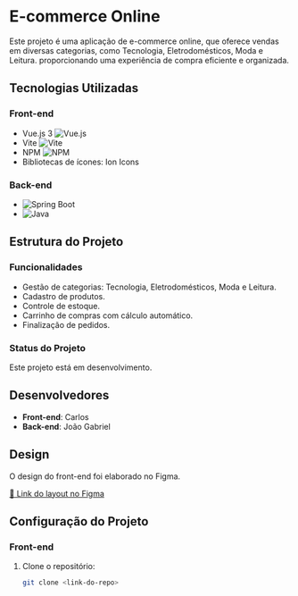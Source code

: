 # E-commerce Online

Este projeto é uma aplicação de e-commerce online, que oferece vendas em diversas categorias, como Tecnologia, Eletrodomésticos, Moda e Leitura. proporcionando uma experiência de compra eficiente e organizada.

## Tecnologias Utilizadas

### Front-end
- Vue.js 3 ![Vue.js](https://img.shields.io/badge/Vue.js-35495E?style=for-the-badge&logo=vue.js&logoColor=4FC08D)
- Vite ![Vite](https://img.shields.io/badge/Vite-646CFF?style=for-the-badge&logo=vite&logoColor=white)
- NPM ![NPM](https://img.shields.io/badge/NPM-CB3837?style=for-the-badge&logo=npm&logoColor=white)
- Bibliotecas de ícones: Ion Icons

### Back-end
- ![Spring Boot](https://img.shields.io/badge/Spring%20Boot-6DB33F?style=for-the-badge&logo=springboot&logoColor=white)
- ![Java](https://img.shields.io/badge/Java-ED8B00?style=for-the-badge&logo=java&logoColor=white)

## Estrutura do Projeto

### Funcionalidades
- Gestão de categorias: Tecnologia, Eletrodomésticos, Moda e Leitura.
- Cadastro de produtos.
- Controle de estoque.
- Carrinho de compras com cálculo automático.
- Finalização de pedidos.

### Status do Projeto
Este projeto está em desenvolvimento.

## Desenvolvedores
- **Front-end**: Carlos
- **Back-end**: João Gabriel

## Design
O design do front-end foi elaborado no Figma.

[🔗 Link do layout no Figma](#)

## Configuração do Projeto

### Front-end
1. Clone o repositório:
   ```bash
   git clone <link-do-repo>
